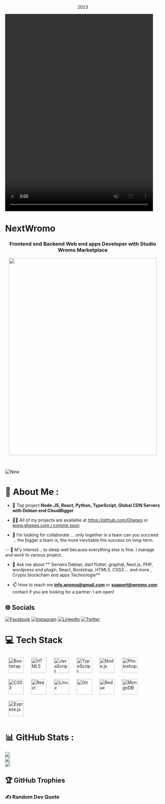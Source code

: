 
<p align="center">
  <mp4 alt="mp4" height="" src="" />2023</p>

  <video width="480" height="640" autoplay>
  <source src="https://github.com/NextWromo/NextWromo/blob/8b89758cb6b1427fcb2e72557854aec51567954c/Facked%20shipp%20it%2C%20now!.gif" type="video/mp4">
  <source src="https://github.com/NextWromo/NextWromo/blob/8b89758cb6b1427fcb2e72557854aec51567954c/Facked%20shipp%20it%2C%20now!.gif" type="video/ogg">
  "@Ghepes" nikname github @NextWromo or @Ghepes with Studio Wromo Marketplace @Wromo - Webdesign Studio Wromo.
</video>

<h1 Studio Wromo Marketplace > NextWromo </h1></h1>
<h3 align="center">Frontend end Backend Web end apps Developer with Studio Wromo Marketplace</h3>
<p align="center"><img src="https://github.com/NextWromo/NextWromo/blob/8b89758cb6b1427fcb2e72557854aec51567954c/Facked%20shipp%20it%2C%20now!.gif"  width="480" height="640"  /></p>
<br/>
<p align="left"> <img src="https://github.com/NextWromo/NextWromo/blob/8b89758cb6b1427fcb2e72557854aec51567954c/Facked%20shipp%20it%2C%20now!.gif" alt="New" /> </p>

# 💫 About Me :

- 🌱 Top project **Node.JS, React, Python, TypeScript, Global CDN Servers with Debian end CloudBigger**

- 👨‍💻 All of my projects are available at https://github.com/Ghepes or[ www.ghepes.com / comme soon](https://ghepes.com/)

- 💞️ I’m looking for collaborate ... only together in a team can you succeed ... the bigger a team is, the more inevitable the success on long-term.

-- 👀 M'y interest... to sleep well because everything else is fine. 
I manage and work to various project.

- 💬 Ask me about ** Servers Debian, dart flutter, graphql,  Next.js, PHP, wordpress end plugin, React, Bootstrap, HTML5, CSS3 ... end more , Crypto blockchain end apps Technologie**

- 📫 How to reach me **info.wromo@gmail.com** or **support@wromo.com** contact if you are looking for a partner. I am open!

## 🌐 Socials
[![Facebook](https://img.shields.io/badge/Facebook-%231877F2.svg?logo=Facebook&logoColor=white)](https://www.facebook.com/nexttipps/) [![Instagram](https://img.shields.io/badge/Instagram-%23E4405F.svg?logo=Instagram&logoColor=white)](https://www.instagram.com/bestof_ads/) [![LinkedIn](https://img.shields.io/badge/LinkedIn-%230077B5.svg?logo=linkedin&logoColor=white)](https://www.linkedin.com/in/wromo-team-a7413b210/) [![Twitter](https://img.shields.io/badge/Twitter-%231DA1F2.svg?logo=Twitter&logoColor=white)](https://twitter.com/WromoShop) 

# 💻 Tech Stack
<div align="left">  
<img style="margin: 10px" src="https://profilinator.rishav.dev/skills-assets/bootstrap-plain.svg" alt="Bootstrap" height="50" />  
<img style="margin: 10px" src="https://profilinator.rishav.dev/skills-assets/html5-original-wordmark.svg" alt="HTML5" height="50" />  
<img style="margin: 10px" src="https://profilinator.rishav.dev/skills-assets/javascript-original.svg" alt="JavaScript" height="50" />  
<img style="margin: 10px" src="https://profilinator.rishav.dev/skills-assets/typescript-original.svg" alt="TypeScript" height="50" />  
<img style="margin: 10px" src="https://profilinator.rishav.dev/skills-assets/nodejs-original-wordmark.svg" alt="Node.js" height="50" />  
<img style="margin: 10px" src="https://profilinator.rishav.dev/skills-assets/photoshop-plain.svg" alt="Photoshop" height="50" />  
<img style="margin: 10px" src="https://profilinator.rishav.dev/skills-assets/css3-original-wordmark.svg" alt="CSS3" height="50" />  
<img style="margin: 10px" src="https://profilinator.rishav.dev/skills-assets/react-original-wordmark.svg" alt="React" height="50" />  
<img style="margin: 10px" src="https://profilinator.rishav.dev/skills-assets/linux-original.svg" alt="Linux" height="50" />  
<img style="margin: 10px" src="https://profilinator.rishav.dev/skills-assets/git-scm-icon.svg" alt="Git" height="50" />  
<img style="margin: 10px" src="https://profilinator.rishav.dev/skills-assets/redux-original.svg" alt="Redux" height="50" />  
<img style="margin: 10px" src="https://profilinator.rishav.dev/skills-assets/mongodb-original-wordmark.svg" alt="MongoDB" height="50" />
<img style="margin: 10px" src="https://profilinator.rishav.dev/skills-assets/express-original-wordmark.svg" alt="Express.js" height="50" />  
</div>

# 📊 GitHub Stats :
![](https://github-readme-stats.vercel.app/api?username=saifulemon&theme=yeblu&hide_border=false&include_all_commits=true&count_private=true)<br/>
![](https://github-readme-streak-stats.herokuapp.com/?user=saifulemon&theme=yeblu&hide_border=false)<br/>
![](https://github-readme-stats.vercel.app/api/top-langs/?username=saifulemon&theme=yeblu&hide_border=false&include_all_commits=true&count_private=true&layout=compact)

## 🏆 GitHub Trophies

### ✍️ Random Dev Quote


<!---
NextWromo/NextWromo is a ✨ special ✨ repository because its `README.md` (this file) appears on your GitHub profile by Wromo Studio Marketplace.
You can click the Preview link to take a look at your changes.
--->

